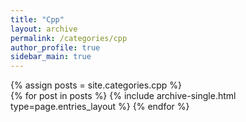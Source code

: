 ```yaml
---
title: "Cpp"
layout: archive
permalink: /categories/cpp
author_profile: true
sidebar_main: true
---
```


{% assign posts = site.categories.cpp %}  
{% for post in posts %} {% include archive-single.html type=page.entries_layout %} {% endfor %}